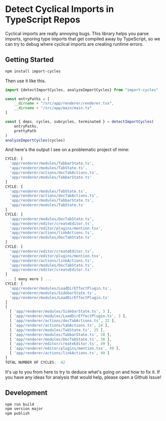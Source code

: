 # Detect Cyclical Imports in TypeScript Repos

Cyclical imports are really annoying bugs. This library helps you parse imports, ignoring type imports that get compiled away by TypeScript, so we can try to debug where cyclical imports are creating runtime errors.

## Getting Started

```sh
npm install import-cycles
```

Then use it like this.

```ts
import {detectImportCycles, analyzeImportCycles} from "import-cycles"

const entryPaths = [
	__dirname + "/src/app/renderer/renderer.tsx",
	__dirname + "/src/app/main/main.ts"
]

const { deps, cycles, subcycles, terminated } = detectImportCycles(
	entryPaths,
	prettyPath
)
analyzeImportCycles(cycles)
```

And here's the output I see on a problematic project of mine:

```js
CYCLE: [
  'app/renderer/modules/TabbarState.ts',
  'app/renderer/modules/TabState.ts',
  'app/renderer/actions/docTabActions.ts',
  'app/renderer/modules/TabbarState.ts'
]
CYCLE: [
  'app/renderer/modules/TabState.ts',
  'app/renderer/actions/docTabActions.ts',
  'app/renderer/modules/TabbarState.ts',
  'app/renderer/modules/TabState.ts'
]
CYCLE: [
  'app/renderer/modules/DocTabState.ts',
  'app/renderer/editor/createEditor.ts',
  'app/renderer/editor/plugins/mention.tsx',
  'app/renderer/actions/linkActions.ts',
  'app/renderer/modules/DocTabState.ts'
]
CYCLE: [
  'app/renderer/editor/createEditor.ts',
  'app/renderer/editor/plugins/mention.tsx',
  'app/renderer/actions/linkActions.ts',
  'app/renderer/modules/DocTabState.ts',
  'app/renderer/editor/createEditor.ts'
]
... [ many more ] ...
CYCLE: [
  'app/renderer/modules/LoadDirEffectPlugin.ts',
  'app/renderer/modules/SidebarState.ts',
  'app/renderer/modules/LoadDirEffectPlugin.ts'
]
[
  [ 'app/renderer/modules/SidebarState.ts', 3 ],
  [ 'app/renderer/modules/LoadDirEffectPlugin.ts', 3 ],
  [ 'app/renderer/actions/docTabActions.ts', 22 ],
  [ 'app/renderer/actions/tabActions.ts', 24 ],
  [ 'app/renderer/modules/TabState.ts', 25 ],
  [ 'app/renderer/modules/TabbarState.ts', 28 ],
  [ 'app/renderer/modules/DocTabState.ts', 38 ],
  [ 'app/renderer/editor/createEditor.ts', 49 ],
  [ 'app/renderer/editor/plugins/mention.tsx', 49 ],
  [ 'app/renderer/actions/linkActions.ts', 49 ]
]
TOTAL NUMBER OF CYCLES:  42
```

It's up to you from here to try to deduce what's going on and how to fix it. If you have any ideas for analysis that would help, please open a Github Issue!

## Development

```sh
npm run build
npm version major
npm publish
```